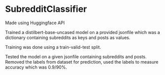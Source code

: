 # SubredditClassifier
Made using Huggingface API

Trained a distilbert-base-uncased model on a provided jsonfile which was a dictionary containing subreddits as keys and posts as values.

Training was done using a train-valid-test split.

Tested the model on a given jsonfile containing subreddits and posts. Removed the labels from dataset for prediction, used the labels to measure accuracy which was 0.9/90%.
